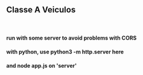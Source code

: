 ## Classe A Veiculos
<br>

#### run with some server to avoid problems with CORS


#### with python, use python3 -m http.server here
#### and node app.js on 'server'